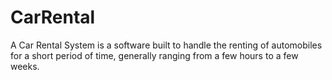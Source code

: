 # CarRental
A Car Rental System is a software built to handle the renting of automobiles for a short period of time, generally ranging from a few hours to a few weeks. 
